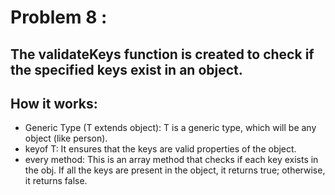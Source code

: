 # Problem 8 :
## The validateKeys function is created to check if the specified keys exist in an object.

## How it works:
* Generic Type (T extends object): T is a generic type, which will be any object (like person).
* keyof T: It ensures that the keys are valid properties of the object.
* every method: This is an array method that checks if each key exists in the obj. If all the keys are present in the object, it returns true; otherwise, it returns false.